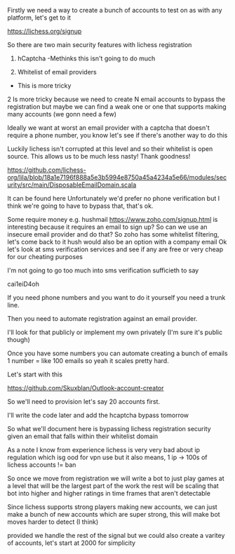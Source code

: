 Firstly we need a way to create a bunch of accounts to test on as with any platform, let's get to it


https://lichess.org/signup

So there are two main security features with lichess registration 

1.  hCaptcha 
-Methinks this isn't going to do much

2.  Whitelist of email providers
- This is more tricky

2 Is more tricky because we need to create N email accounts to bypass the registration but maybe we can find a weak one or one that supports making many accounts (we gonn need a few)

Ideally we want at worst an email provider with a captcha that doesn't require a phone number, you know let's see if there's another way to do this

Luckily lichess isn't corrupted at this level and so their whitelist is open source.  This allows us to be much less nasty!  Thank goodness!

https://github.com/lichess-org/lila/blob/18a1e7196f888a5e3b5994e8750a45a4234a5e66/modules/security/src/main/DisposableEmailDomain.scala 

It can be found here
Unfortunately we'd prefer no phone verification but I think we're going to have to bypass that, that's ok.

Some require money e.g. hushmail
https://www.zoho.com/signup.html is interesting because it requires an email to sign up?  So can we use an insecure email provider and do that?
So zoho has some whitelist filtering, let's come back to it hush would also be an option with a company email
Ok let's look at sms verification services and see if any are free or very cheap for our cheating purposes

I'm not going to go too much into sms verification sufficieth to say

cai1eiD4oh

If you need phone numbers and you want to do it yourself you need a trunk line.


Then you need to automate registration against an email provider.

I'll look for that publicly or implement my own privately (I'm sure it's public though)

Once you have some numbers you can automate creating a bunch of emails 1 number = like 100 emails so yeah it scales pretty hard.

Let's start with this

https://github.com/Skuxblan/Outlook-account-creator

So we'll need to provision let's say 20 accounts first.

I'll write the code later and add the hcaptcha bypass tomorrow 

So what we'll document here is bypassing lichess registration security given an email that falls within their whitelist domain

As a note I know from experience lichess is very very bad about ip regulation which isg ood for vpn use but it also means, 1 ip -> 100s of lichess accounts != ban

So once we move from registration we will write a bot to just play games at a level that will be the largest part of the work the rest will be scaling that bot into higher and higher ratings in time frames that aren't detectable

Since lichess supports strong players making new accounts, we can just make a bunch of new accounts which are super strong, this will make bot moves harder to detect (I think) 

provided we handle the rest of the signal but we could also create a varitey of accounts, let's start at 2000 for simplicity